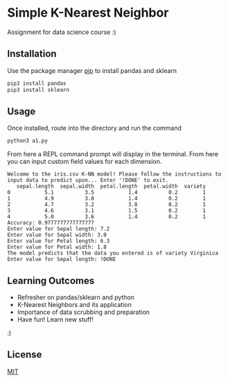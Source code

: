 # Simple K-Nearest Neighbor

Assignment for data science course :)

## Installation

Use the package manager [pip](https://pip.pypa.io/en/stable/) to install pandas and sklearn

```bash
pip3 install pandas
pip3 install sklearn
```

## Usage

Once installed, route into the directory and run the command

```bash
python3 a1.py
```

From here a REPL command prompt will display in the terminal. From here you can input custom field values for each dimension.

```
Welcome to the iris.csv K-NN model! Please follow the instructions to input data to predict upon... Enter '!DONE' to exit.
   sepal.length  sepal.width  petal.length  petal.width  variety
0           5.1          3.5           1.4          0.2        1
1           4.9          3.0           1.4          0.2        1
2           4.7          3.2           3.8          0.2        1
3           4.6          3.1           1.5          0.2        1
4           5.0          3.6           1.4          0.2        1
Accuracy: 0.9777777777777777
Enter value for Sepal length: 7.2
Enter value for Sepal width: 3.0
Enter value for Petal length: 6.3
Enter value for Petal width: 1.8
The model predicts that the data you entered is of variety Virginica
Enter value for Sepal length: !DONE
```

## Learning Outcomes

- Refresher on pandas/sklearn and python
- K-Nearest Neighbors and its application
- Importance of data scrubbing and preparation
- Have fun! Learn new stuff!

:)

## License

[MIT](https://choosealicense.com/licenses/mit/)
